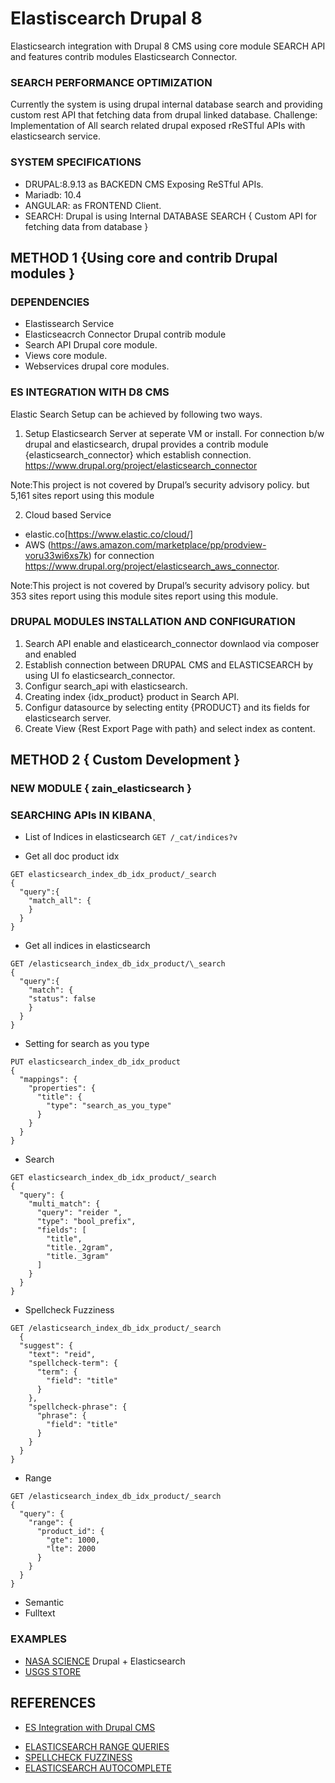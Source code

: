 # Elastiscearch Drupal 8

Elasticsearch integration with Drupal 8 CMS using core module SEARCH API and features contrib modules Elasticsearch Connector.

### SEARCH PERFORMANCE OPTIMIZATION

Currently the system is using drupal internal database search and providing custom rest API that fetching data from drupal linked database.
Challenge: Implementation of All search related drupal exposed rReSTful APIs with elasticsearch service.

### SYSTEM SPECIFICATIONS

- DRUPAL:8.9.13 as BACKEDN CMS Exposing ReSTful APIs.
- Mariadb: 10.4
- ANGULAR: as FRONTEND Client.
- SEARCH: Drupal is using Internal DATABASE SEARCH { Custom API for fetching data from database }

## METHOD 1 {Using core and contrib Drupal modules }

### DEPENDENCIES

- Elastissearch Service
- Elasticseacrch Connector Drupal contrib module
- Search API Drupal core module.
- Views core module.
- Webservices drupal core modules.

### ES INTEGRATION WITH D8 CMS

Elastic Search Setup can be achieved by following two ways.

1. Setup Elasticsearch Server at seperate VM or install. For connection b/w drupal and elasticsearch, drupal provides a contrib module {elasticsearch_connector} which establish connection. https://www.drupal.org/project/elasticsearch_connector

Note:This project is not covered by Drupal’s security advisory policy.
but 5,161 sites report using this module

2. Cloud based Service

- elastic.co[https://www.elastic.co/cloud/]
- AWS (https://aws.amazon.com/marketplace/pp/prodview-voru33wi6xs7k)
  for connection https://www.drupal.org/project/elasticsearch_aws_connector.

Note:This project is not covered by Drupal’s security advisory policy.
but 353 sites report using this module sites report using this module.

### DRUPAL MODULES INSTALLATION AND CONFIGURATION

1. Search API enable and elasticearch_connector downlaod via composer and enabled
2. Establish connection between DRUPAL CMS and ELASTICSEARCH by using UI fo elasticsearch_connector.
3. Configur search_api with elasticsearch.
4. Creating index {idx_product} product in Search API.
5. Configur datasource by selecting entity {PRODUCT} and its fields for elasticsearch server.
6. Create View {Rest Export Page with path} and select index as content.

## METHOD 2 { Custom Development }

### NEW MODULE { zain_elasticsearch }

### SEARCHING APIs IN KIBANAٖ

- List of Indices in elasticsearch
  `GET /_cat/indices?v`

- Get all doc product idx

```
GET elasticsearch_index_db_idx_product/_search
{
  "query":{
    "match_all": {
    }
  }
}
```

- Get all indices in elasticsearch

```
GET /elasticsearch_index_db_idx_product/\_search
{
  "query":{
    "match": {
    "status": false
    }
  }
}

```

- Setting for search as you type

```
PUT elasticsearch_index_db_idx_product
{
  "mappings": {
    "properties": {
      "title": {
        "type": "search_as_you_type"
      }
    }
  }
}
```

- Search

```
GET elasticsearch_index_db_idx_product/_search
{
  "query": {
    "multi_match": {
      "query": "reider ",
      "type": "bool_prefix",
      "fields": [
        "title",
        "title._2gram",
        "title._3gram"
      ]
    }
  }
}
```

- Spellcheck Fuzziness

```
GET /elasticsearch_index_db_idx_product/_search
  {
  "suggest": {
    "text": "reid",
    "spellcheck-term": {
      "term": {
        "field": "title"
      }
    },
    "spellcheck-phrase": {
      "phrase": {
        "field": "title"
      }
    }
  }
}
```

- Range

```
GET /elasticsearch_index_db_idx_product/_search
{
  "query": {
    "range": {
      "product_id": {
        "gte": 1000,
        "lte": 2000
      }
    }
  }
}
```

- Semantic
- Fulltext

### EXAMPLES

- [NASA SCIENCE](https://science.nasa.gov/) Drupal + Elasticsearch
- [USGS STORE](https://store.usgs.gov/)

## REFERENCES

- [ES Integration with Drupal CMS](https://www.lullabot.com/articles/indexing-content-from-drupal-8-to-elasticsearch)
<!-- -[Video](https://opendistro.github.io/for-elasticsearch-docs/docs/elasticsearch/ux/)
- [Video](https://medium.com/quantyca/reviving-an-e-commerce-search-engine-using-elasticsearch-)
- [Video](https://www.youtube.com/watch?v=_h12KHPg_WE)
- [Video](https://www.youtube.com/watch?v=K-DWcM886Z4)
- [Video](https://www.youtube.com/watch?v=_h12KHPg_WE)
- [Video](https://www.youtube.com/watch?v=OoMZPU4EGrU)
- [Video](https://www.youtube.com/watch?v=FkxAfpvRrbc) -->
- [ELASTICSEARCH RANGE QUERIES](https://linuxhint.com/elasticsearch-range-query/)
- [SPELLCHECK FUZZINESS](https://engineering.empathy.co/spellcheck-in-elasticsearch/)
- [ELASTICSEARCH AUTOCOMPLETE](https://opster.com/guides/elasticsearch/how-tos/elasticsearch-auto-complete-guide/)

```

```
